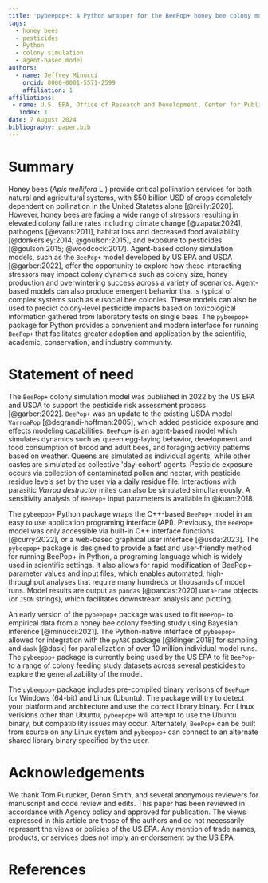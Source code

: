 ```yaml
---
title: 'pybeepop+: A Python wrapper for the BeePop+ honey bee colony model'
tags:
  - honey bees
  - pesticides
  - Python
  - colony simulation
  - agent-based model
authors:
  - name: Jeffrey Minucci
    orcid: 0000-0001-5571-2599
    affiliation: 1
affiliations:
 - name: U.S. EPA, Office of Research and Development, Center for Public Health and Environmental Assessment, USA
   index: 1
date: 7 August 2024
bibliography: paper.bib
---
```


# Summary

Honey bees (*Apis mellifera* L.) provide critical pollination services
for both natural and agricultural systems, with $50 billion USD of crops
completely dependent on pollination in the United Statates alone [@reilly:2020]. However, honey bees are facing a wide 
range of stressors resulting in elevated colony failure rates including
climate change [@zapata:2024], pathogens [@evans:2011], habitat loss and 
decreased food availability [@donkersley:2014; @goulson:2015], and exposure to 
pesticides [@goulson:2015; @woodcock:2017]. Agent-based colony simulation models, such as the `BeePop+` model
developed by US EPA and USDA [@garber:2022], offer the opportunity to explore how
these interacting stressors may impact colony dynamics such as colony size, 
honey production and overwintering success across a variety of scenarios. 
Agent-based models can also produce emergent behavior that is typical of complex
systems such as eusocial bee colonies. These models can also be used to predict 
colony-level pesticide impacts based on toxicological information gathered from 
laboratory tests on single bees. The `pybeepop+` package for Python provides a convenient 
and modern interface for running `BeePop+` that facilitates greater adoption and
application by the scientific, academic, conservation, and industry community.


# Statement of need

The `BeePop+` colony simulation model was published in 2022 by the US EPA and USDA
to support the pesticide risk assessment process [@garber:2022]. `BeePop+` was an update to the 
existing USDA model `VarroaPop` [@degrandi-hoffman:2005], which added pesticide exposure and effects modeling
capabilities. `BeePop+` is an agent-based model which simulates dynamics such as queen
egg-laying behavior, development and food consumption of brood and adult bees, and
foraging activity patterns based on weather. Queens are simulated as individual agents,
while other castes are simulated as collective 'day-cohort' agents. Pesticide exposure
occurs via collection of contaminated pollen and nectar, with pesticide residue levels
set by the user via a daily residue file. Interactions with parasitic *Varroa destructor* mites
can also be simulated simultaneously. A sensitivity analysis of `BeePop+` input parameters
is available in @kuan:2018.

The `pybeepop+` Python package wraps the C++-based `BeePop+` model in an
easy to use application programing interface (API). Previously, the `BeePop+` model was only accessible via
built-in C++ interface functions [@curry:2022], or a web-based 
graphical user interface [@usda:2023].
The `pybeepop+` package is designed to provide a fast and user-friendly method
for running BeePop+ in Python, a programing language which is widely used in 
scientific settings. It also allows for rapid modification of BeePop+ parameter values and input files,
which enables automated, high-throughput analyses that require many hundreds 
or thousands of model runs. Model results are output as `pandas` [@pandas:2020] `DataFrame`
objects (or `JSON` strings), which facilitates downstream analysis and plotting.

An early version of the `pybeepop+` package was used to fit `BeePop+` to empirical
data from a honey bee colony feeding study using Bayesian inference [@minucci:2021].
The Python-native interface of `pybeepop+` allowed for integration with the `pyABC`
package [@klinger:2018] for sampling and `dask` [@dask] for parallelization of over 10
million individual model runs. The `pybeepop+` package is currently being used by
the US EPA to fit `BeePop+` to a range of colony feeding study datasets across several pesticides to explore the generalizability of the model. 

The `pybeepop+` package includes pre-compiled binary verisons of `BeePop+` for Windows
(64-bit) and Linux (Ubuntu). The package will try to detect your
platform and architecture and use the correct library binary. For Linux verisions
other than Ubuntu, `pybeepop+` will attempt to use the 
Ubuntu binary, but compatibility issues may occur. Alternately, `BeePop+` can be built
from source on any Linux system and `pybeepop+` can connect to an alternate shared
library binary specified by the user.

# Acknowledgements

We thank Tom Purucker, Deron Smith, and several anonymous reviewers for manuscript and code review and edits.
This paper has been reviewed in accordance with Agency policy and approved for 
publication. The views expressed in this article are those of the authors and
do not necessarily represent the views or policies of the US EPA. Any mention of trade names, 
products, or services does not imply an endorsement by the US EPA.

# References